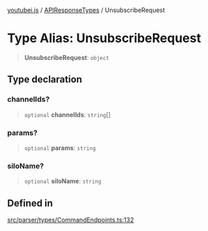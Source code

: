 [youtubei.js](../../../README.md) / [APIResponseTypes](../README.md) / UnsubscribeRequest

# Type Alias: UnsubscribeRequest

> **UnsubscribeRequest**: `object`

## Type declaration

### channelIds?

> `optional` **channelIds**: `string`[]

### params?

> `optional` **params**: `string`

### siloName?

> `optional` **siloName**: `string`

## Defined in

[src/parser/types/CommandEndpoints.ts:132](https://github.com/LuanRT/YouTube.js/blob/e1650e12979e68b9546bc63989f86b651960a10a/src/parser/types/CommandEndpoints.ts#L132)
